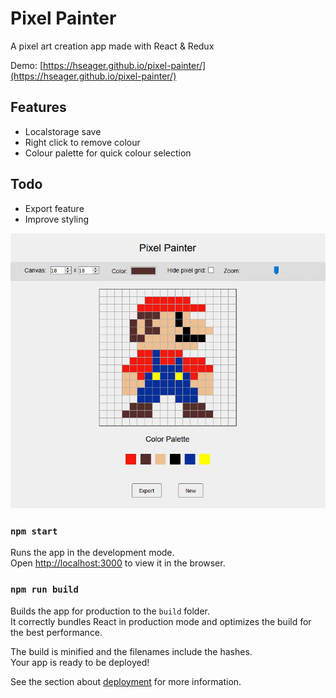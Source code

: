# Pixel Painter
A pixel art creation app made with React & Redux

Demo: [https://hseager.github.io/pixel-painter/](https://hseager.github.io/pixel-painter/)

## Features
- Localstorage save
- Right click to remove colour
- Colour palette for quick colour selection

## Todo
- Export feature
- Improve styling

![screenshot](public/screenshot.jpg)

### `npm start`

Runs the app in the development mode.<br />
Open [http://localhost:3000](http://localhost:3000) to view it in the browser.

### `npm run build`

Builds the app for production to the `build` folder.<br />
It correctly bundles React in production mode and optimizes the build for the best performance.

The build is minified and the filenames include the hashes.<br />
Your app is ready to be deployed!

See the section about [deployment](https://facebook.github.io/create-react-app/docs/deployment) for more information.